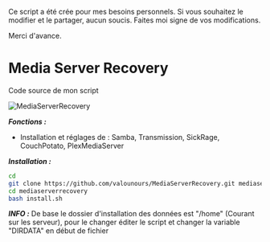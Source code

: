 Ce script a été crée pour mes besoins personnels. 
Si vous souhaitez le modifier et le partager, aucun soucis. Faites moi signe de vos modifications.

Merci d'avance.
# Media Server Recovery
Code source de mon script

![MediaServerRecovery](http://img4.hostingpics.net/pics/710921demo.png)

***Fonctions :***
* Installation et réglages de : Samba, Transmission, SickRage, CouchPotato, PlexMediaServer


***Installation :***
```bash
cd
git clone https://github.com/valounours/MediaServerRecovery.git mediaserverrecovery
cd mediaserverrecovery
bash install.sh
```
***INFO :***
De base le dossier d'installation des données est "/home" (Courant sur les serveur), pour le changer éditer le script et changer la variable "DIRDATA" en début de fichier

